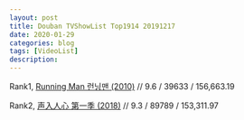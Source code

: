 ```yaml
---
layout: post
title: Douban TVShowList Top1914 20191217 
date: 2020-01-29
categories: blog
tags: [VideoList]
description: 
---
```


Rank1, [Running Man 런닝맨            (2010)](https://movie.douban.com/subject/10509888/)  // 9.6 / 39633 / 156,663.19 

Rank2, [声入人心 第一季            (2018)](https://movie.douban.com/subject/30353394/)  // 9.3 / 89789 / 153,311.97 
